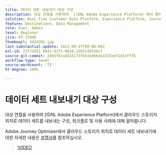 ```yaml
---
title: 데이터 세트 내보내기 대상 구성
description: 대상 연결을 사용하여  [!DNL Adobe Experience Platform] 에서 클라우드 스토리지 위치로 데이터 세트를 내보내는 구성, 워크플로 및 사용 사례에 대해 알아봅니다.
solution: Real-Time Customer Data Platform, Experience Platform, Journey Optimizer
feature: Destinations, Data Management
role: User, Admin
level: Beginner
jira: KT-13946
thumbnail: 3424392.jpg
last-substantial-update: 2023-09-27T00:00:00Z
exl-id: 23f12d51-9841-41f5-9028-1507c4b538cf
source-git-commit: 2493f6cad316173f5b33d664e3215ed71d13ff76
workflow-type: tm+mt
source-wordcount: '71'
ht-degree: 100%

---
```


# 데이터 세트 내보내기 대상 구성

대상 연결을 사용하여 [!DNL Adobe Experience Platform]에서 클라우드 스토리지 위치로 데이터 세트를 내보내는 구성, 워크플로 및 사용 사례에 대해 알아봅니다.

Adobe Journey Optimizer에서 클라우드 스토리지 위치로 데이터 세트 내보내기에 대한 자세한 내용은 [설명서](https://experienceleague.adobe.com/docs/journey-optimizer/using/data-management/datasets/export-datasets.html?lang=ko)를 참조하십시오.

>[!VIDEO](https://video.tv.adobe.com/v/3424392/?learn=on)
